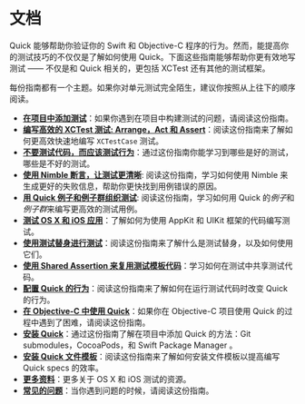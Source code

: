 # 文档

Quick 能够帮助你验证你的 Swift 和 Objective-C 程序的行为。然而，能提高你的测试技巧的不仅仅是了解如何使用 Quick。下面这些指南能够帮助你更有效地写测试 —— 不仅是和 Quick 相关的，更包括 XCTest 还有其他的测试框架。

每份指南都有一个主题。如果你对单元测试完全陌生，建议你按照从上往下的顺序阅读。

- **[在项目中添加测试](SettingUpYourXcodeProject.md)**：如果你遇到在项目中构建测试的问题，请阅读这份指南。
- **[编写高效的 XCTest 测试: Arrange，Act 和 Assert](ArrangeActAssert.md)**：阅读这份指南来了解如何更高效快速地编写 `XCTestCase` 测试。
- **[不要测试代码，而应该测试行为](BehavioralTesting.md)**：通过这份指南你能学习到哪些是好的测试，哪些是不好的测试。
- **[使用 Nimble 断言，让测试更清晰](NimbleAssertions.md)**: 阅读这份指南，学习如何使用 Nimble 来生成更好的失败信息，帮助你更快找到用例错误的原因。
- **[用 Quick 例子和例子群组织测试](QuickExamplesAndGroups.md)**: 阅读这份指南，学习如何用 Quick 的*例子*和*例子群*来编写更高效的测试用例。
- **[测试 OS X 和 iOS 应用](TestingApps.md)**：了解如何为使用 AppKit 和 UIKit 框架的代码编写测试。
- **[使用测试替身进行测试](TestUsingTestDoubles.md)**：阅读这份指南来了解什么是测试替身，以及如何使用它们。
- **[使用 Shared Assertion 来复用测试模板代码](SharedExamples.md)**：学习如何在测试中共享测试代码。
- **[配置 Quick 的行为](ConfiguringQuick.md)**：阅读这份指南来了解如何在运行测试代码时改变 Quick 的行为。
- **[在 Objective-C 中使用 Quick](QuickInObjectiveC.md)**：如果你在 Objective-C 项目使用 Quick 的过程中遇到了困难，请阅读这份指南。
- **[安装 Quick](InstallingQuick.md)**：通过这份指南了解在项目中添加 Quick 的方法：Git submodules，CocoaPods，和 Swift Package Manager 。
- **[安装 Quick 文件模板](InstallingFileTemplates.md)**：阅读这份指南来了解如何安装文件模板以提高编写 Quick specs 的效率。
- **[更多资料](MoreResources.md)**：更多关于 OS X 和 iOS 测试的资源。
- **[常见的问题](Troubleshooting.md)**：当你遇到问题的时候，请阅读这份指南。
